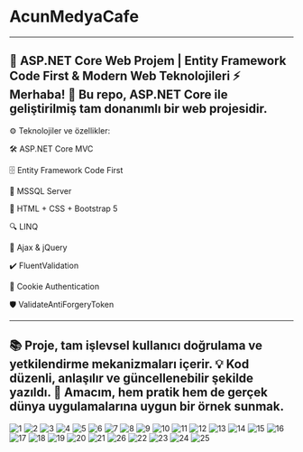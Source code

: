 # AcunMedyaCafe
---------------------------------------------------------------------------------------
🚀 ASP.NET Core Web Projem | Entity Framework Code First & Modern Web Teknolojileri ⚡
Merhaba! 👋 Bu repo, ASP.NET Core ile geliştirilmiş tam donanımlı bir web projesidir.
---------------------------------------------------------------------------------------

⚙️ Teknolojiler ve özellikler:

🛠 ASP.NET Core MVC

🗄 Entity Framework Code First 

💾 MSSQL Server

🎨 HTML + CSS + Bootstrap 5

🔍 LINQ 

🔄 Ajax & jQuery 

✔️ FluentValidation 

🔐 Cookie Authentication

🛡 ValidateAntiForgeryToken

---------------------------------------------------------------------------------------
📚 Proje, tam işlevsel kullanıcı doğrulama ve yetkilendirme mekanizmaları içerir.
💡 Kod düzenli, anlaşılır ve güncellenebilir şekilde yazıldı.
🎯 Amacım, hem pratik hem de gerçek dünya uygulamalarına uygun bir örnek sunmak.
---------------------------------------------------------------------------------------
![1](https://github.com/user-attachments/assets/b1166e85-1ad0-47d8-bc63-1887ae0fa1b8)
![2](https://github.com/user-attachments/assets/7dce87e5-82fa-489c-8260-6ff797830a23)
![3](https://github.com/user-attachments/assets/b06ac9b3-9337-4f66-87da-378051a82637)
![4](https://github.com/user-attachments/assets/78fa283b-b499-4dc1-b039-c0803f40d306)
![5](https://github.com/user-attachments/assets/81043a18-9938-46ae-922e-307608ddb4aa)
![6](https://github.com/user-attachments/assets/5d8776e7-618f-43cb-9430-836c65e018b0)
![7](https://github.com/user-attachments/assets/8e0a2663-2d33-4589-884b-30adf98d434e)
![8](https://github.com/user-attachments/assets/99585d52-ee55-4948-85ad-8c5bb4bf9bc0)
![9](https://github.com/user-attachments/assets/c5959521-5860-4e1a-a427-25b613dd13c0)
![10](https://github.com/user-attachments/assets/1c83dcc9-74fd-40ff-b35b-0180b4c419cf)
![11](https://github.com/user-attachments/assets/9f5aba0c-ea8d-4c24-9c79-33ccce8cfc7a)
![12](https://github.com/user-attachments/assets/5f30c529-007f-49ef-a7eb-de6d69d11ebf)
![13](https://github.com/user-attachments/assets/6ac3b635-1287-4c81-b0b3-85e11872fa50)
![14](https://github.com/user-attachments/assets/a6f130e2-a02e-4b31-b537-655ef1443947)
![15](https://github.com/user-attachments/assets/c6915194-9232-475a-a776-4a0dcb984d32)
![16](https://github.com/user-attachments/assets/baf99a60-663f-4f5f-96ec-5a0da17d7249)
![17](https://github.com/user-attachments/assets/a5c3b23d-5ca3-4576-8f1e-51305aee9356)
![18](https://github.com/user-attachments/assets/5a9a0505-3c1f-471b-8e42-1ac78c220b27)
![19](https://github.com/user-attachments/assets/b721987b-738f-4372-a327-8cadec48f5fa)
![20](https://github.com/user-attachments/assets/ca96d34e-cc9e-471f-9118-40fd7bbcf96c)
![21](https://github.com/user-attachments/assets/d8f2b499-1020-45fe-9b87-e9992fc1f222)
![26](https://github.com/user-attachments/assets/aa73e31e-0923-4edd-b7ed-6b6f48ec17d2)
![22](https://github.com/user-attachments/assets/8c64d146-ccb9-4b87-b162-114b617974b4)
![23](https://github.com/user-attachments/assets/d6bd3520-b23d-43b4-8691-fdb08523431e)
![24](https://github.com/user-attachments/assets/298dcf0c-25bc-4ef0-a756-e43d31b40a0d)
![25](https://github.com/user-attachments/assets/842cc132-5711-4313-a702-29aa81aea783)

